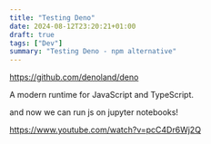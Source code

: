 ```yaml
---
title: "Testing Deno"
date: 2024-08-12T23:20:21+01:00
draft: true
tags: ["Dev"]
summary: "Testing Deno - npm alternative"
---
```


https://github.com/denoland/deno

A modern runtime for JavaScript and TypeScript.



and now we can run js on jupyter notebooks!



https://www.youtube.com/watch?v=pcC4Dr6Wj2Q